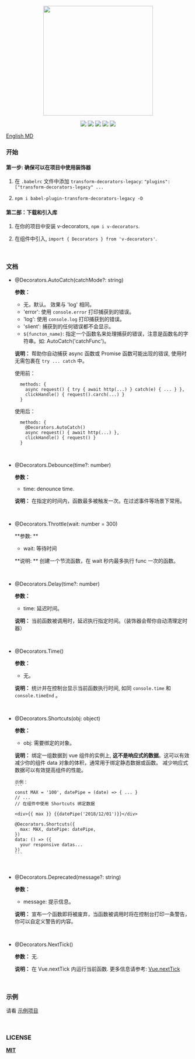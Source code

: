 <p align="center" height="250">
  <img height="300" src="logo-v.png" align="center"/>
</p>
<p align=center>
<a target="_blank" href="https://www.npmjs.com/package/v-decorators" title="NPM version"><img src="https://img.shields.io/npm/v/v-decorators/latest.svg?style=flat-square"></a>
<a target="_blank" href="https://www.npmjs.com/package/v-decorators" title="Node version"><img src="https://img.shields.io/npm/dt/v-decorators.svg?style=flat-square"></a>
<a target="_blank" href="https://opensource.org/licenses/MIT" title="License: MIT"><img src="https://img.shields.io/github/license/HaiFengFE/v-decorators.svg?style=flat-square"></a>
<a target="_blank" href="https://travis-ci.org/DhyanaChina/v-decorators" title="Build Status"><img src="https://img.shields.io/travis/HaiFengFE/v-decorators.svg?style=flat-square"></a>
<a target="_blank" href="https://www.npmjs.com/package/v-decorators" title="Peer dependency "><img src="https://img.shields.io/npm/dependency-version/v-decorators/peer/vue.svg?style=flat-square"></a>
</p>

[English MD](README.md)

### 开始
#### 第一步: 确保可以在项目中使用装饰器

1. 在 `.babelrc` 文件中添加 `transform-decorators-legacy`: `"plugins": ["transform-decorators-legacy" ...`

2. `npm i babel-plugin-transform-decorators-legacy -D`

#### 第二部：下载和引入库

1. 在你的项目中安装 v-decorators, `npm i v-decorators`.

2. 在组件中引入, `import { Decorators } from 'v-decorators'`.

<br/>

### 文档

- @Decorators.AutoCatch(catchMode?: string)

    **参数：**
    - 无，默认。 效果与 'log' 相同。
    - 'error': 使用 `console.error` 打印捕获到的错误。
    - 'log': 使用 `console.log` 打印捕获到的错误。
    - 'slient': 捕获到的任何错误都不会显示。
    - `${functon_name}`: 指定一个函数名来处理捕获的错误，注意是函数名的字符串。如: AutoCatch('catchFunc')。

    **说明：**
    帮助你自动捕获 async 函数或 Promise 函数可能出现的错误, 使用时无需包裹在 `try ... catch` 中。

    使用前：
    ```
      methods: {
        async request() { try { await http(...) } catch(e) { ... } },
        clickHandle() { request().carch(...) }
      }
    ```
    使用后：
    ```
      methods: {
        @Decorators.AutoCatch()
        async request() { await http(...) },
        clickHandle() { request() }
      }
    ```

<br/>

- @Decorators.Debounce(time?: number)

    **参数：**
    - time: denounce time.

    **说明：**
    在指定的时间内，函数最多被触发一次。在过滤事件等场景下常用。


<br/>

- @Decorators.Throttle(wait: number = 300)

    **参数: **
    - wait: 等待时间

    **说明: **
    创建一个节流函数，在 wait 秒内最多执行 func 一次的函数。


<br/>

- @Decorators.Delay(time?: number)

    **参数：**
    - time: 延迟时间。

    **说明：**
    当前函数被调用时，延迟执行指定时间。（装饰器会帮你自动清理定时器）


<br/>

- @Decorators.Time()

    **参数：**
    - 无。

    **说明：**
    统计并在控制台显示当前函数执行时间, 如同 `console.time` 和 `console.timeEnd` 。


<br/>

- @Decorators.Shortcuts(obj: object)

    **参数：**
    - obj: 需要绑定的对象。

    **说明：**
    绑定一组数据到 vue 组件的实例上, **这不是响应式的数据**。这可以有效减少你的组件 data 对象的体积，通常用于绑定静态数据或函数。
    减少响应式数据可以有效提高组件的性能。

      示例：
      ```
      const MAX = '100', datePipe = (date) => { ... }
      // ...
      // 在组件中使用 Shortcuts 绑定数据

      <div>{{ max }} {{datePipe('2018/12/01')}}</div>

      @Decorators.Shortcuts({
        max: MAX, datePipe: datePipe,
      })
      data: () => ({
        your responsive datas...
      })
      ```

<br/>

- @Decorators.Deprecated(message?: string)

    **参数：**
    - message: 提示信息。

    **说明：**
    宣布一个函数即将被废弃，当函数被调用时将在控制台打印一条警告，你可以自定义警告的内容。

<br/>

- @Decorators.NextTick()

    **参数：** 无.

    **说明：**
    在 Vue.nextTick 内运行当前函数. 更多信息请参考: [Vue.nextTick](https://cn.vuejs.org/v2/api/#Vue-nextTick)

<br/>

### 示例

请看 [示例项目](https://github.com/HaiFengFE/v-decorators/tree/master/test)

<br/>

### LICENSE

[**MIT**](LICENSE)

